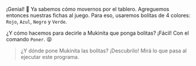 <gs-toolbox toolbox-url="https://raw.githubusercontent.com/MumukiProject/mumuki-guia-gobstones-primeros-programas-kids/master/assets/toolbox_1553274591838.xml"></gs-toolbox>

¡Genial! :tada: Ya sabemos cómo movernos por el tablero. Agreguemos entonces nuestras fichas al juego. Para eso, usaremos bolitas de 4 colores: `Rojo`, `Azul`, `Negro` y `Verde`. 

¿Y cómo hacemos para decirle a Mukinita que ponga bolitas? ¡Fácil! Con el comando `Poner`. :stuck_out_tongue_closed_eyes:


> ¿Y dónde pone Mukinita las bolitas? ¡Descubrilo! Mirá lo que pasa al ejecutar este programa.